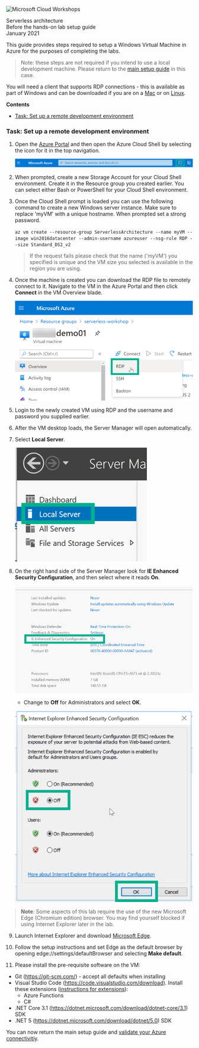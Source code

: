 ![Microsoft Cloud Workshops](https://github.com/Microsoft/MCW-Template-Cloud-Workshop/raw/master/Media/ms-cloud-workshop.png 'Microsoft Cloud Workshops')

<div class="MCWHeader1">
Serverless architecture
</div>

<div class="MCWHeader2">
Before the hands-on lab setup guide
</div>

<div class="MCWHeader3">
January 2021
</div>

This guide provides steps required to setup a Windows Virtual Machine in Azure for the purposes of completing the labs.

> Note: these steps are not required if you intend to use a local development machine. Please return to the [main setup guide](Before-the-HOL---Serverless-architecture.md) in this case.

You will need a client that supports RDP connections - this is available as part of Windows and can be downloaded if you are on a [Mac](https://docs.microsoft.com/windows-server/remote/remote-desktop-services/clients/remote-desktop-mac) or on [Linux](https://remmina.org/). 

**Contents**

- [Task: Set up a remote development environment](#task-set-up-a-development-environment)

### Task: Set up a remote development environment

1. Open the [Azure Portal](https://portal.azure.com/) and then open the Azure Cloud Shell by selecting the icon for it in the top navigation.

   ![Azure Portal navigation with Cloud Shell icon highlighted.](images/Setup/image11.png 'Azure Portal navigation with Cloud Shell icon highlighted')

2. When prompted, create a new Storage Account for your Cloud Shell environment. Create it in the Resource group you created earlier. You can select either Bash or PowerShell for your Cloud Shell environment.

3. Once the Cloud Shell prompt is loaded you can use the following command to create a new Windows server instance. Make sure to replace 'myVM' with a unique hostname. When prompted set a strong password.

   `az vm create --resource-group ServerlessArchitecture --name myVM --image win2016datacenter --admin-username azureuser --nsg-rule RDP --size Standard_DS2_v2`

   > If the request fails please check that the name ('myVM') you specified is unique and the VM size you selected is available in the region you are using. 

4. Once the machine is created you can download the RDP file to remotely connect to it. Navigate to the VM in the Azure Portal and then click **Connect** in the VM Overview blade.

   ![Azure Portal VM Blade with download RDP selected.](images/Setup/image10.png 'Download the RDP configuration selected')

5. Login to the newly created VM using RDP and the username and password you supplied earlier.

6. After the VM desktop loads, the Server Manager will open automatically.

7. Select **Local Server**.

   ![Local Server is selected from the Server Manager menu.](images/Setup/image5.png 'Server Manager menu')

8. On the right hand side of the Server Manager look for **IE Enhanced Security Configuration**, and then select where it reads **On**.

   ![The IE Enhanced Security Configuration setting is set to On. The On item is selected.](images/Setup/image6.png 'IE Enhanced Security Configuration')

   - Change to **Off** for Administrators and select **OK**.

   ![In the Internet Explorer Enhanced Security Configuration dialog box, under Administrators, the Off button is selected.](images/Setup/image7.png 'Internet Explorer Enhanced Security Configuration dialog box')

> **Note**: Some aspects of this lab require the use of the new Microsoft Edge (Chromium edition) browser. You may find yourself blocked if using Internet Explorer later in the lab.

9. Launch Internet Explorer and download [Microsoft Edge](https://www.microsoft.com/edge).

10. Follow the setup instructions and set Edge as the default browser by opening edge://settings/defaultBrowser and selecting **Make default**.

11. Please install the pre-requisite software on the VM:

   - Git (https://git-scm.com/) - accept all defaults when installing
   - Visual Studio Code (https://code.visualstudio.com/download). Install these extensions ([instructions for extensions](https://code.visualstudio.com/docs/editor/extension-gallery)):
      - Azure Functions
      - C#
   - .NET Core 3.1 (https://dotnet.microsoft.com/download/dotnet-core/3.1) SDK
   - .NET 5 (https://dotnet.microsoft.com/download/dotnet/5.0) SDK

You can now return the main setup guide and [validate your Azure connectivitiy](Before-the-HOL---Serverless-architecture.md#task-5-validate-connectivity-to-azure).